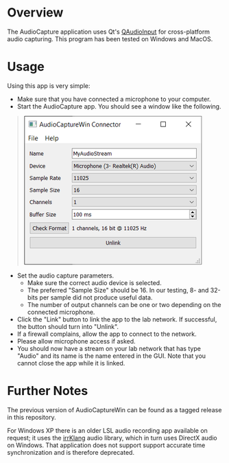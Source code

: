 # Overview

The AudioCapture application uses Qt's [QAudioInput](https://doc.qt.io/qt-5/qaudioinput.html) for cross-platform audio capturing. This program has been tested on Windows and MacOS.

# Usage
Using this app is very simple:

  * Make sure that you have connected a microphone to your computer.
  * Start the AudioCapture app. You should see a window like the following.
> ![audiocapture.PNG](audiocapture.PNG)
  * Set the audio capture parameters.
    * Make sure the correct audio device is selected.
    * The preferred "Sample Size" should be 16. In our testing, 8- and 32-bits per sample did not produce useful data.
    * The number of output channels can be one or two depending on the connected microphone.
  * Click the "Link" button to link the app to the lab network. If successful, the button should turn into "Unlink".
  * If a firewall complains, allow the app to connect to the network.
  * Please allow microphone access if asked.
  * You should now have a stream on your lab network that has type "Audio" and its name is the name entered in the GUI. Note that you cannot close the app while it is linked.


# Further Notes

The previous version of AudioCaptureWin can be found as a tagged release in this repository.

For Windows XP there is an older LSL audio recording app available on request; it uses the [irrKlang](http://www.ambiera.com/irrklang/) audio library, which in turn uses DirectX audio on Windows. That application does not support support accurate time synchronization and is therefore deprecated.
